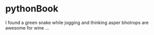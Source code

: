 # pythonBook
I found a green snake while jogging and thinking asper bhotrops are 
awesome for wine ...
